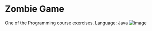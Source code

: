 # Zombie Game
One of the Programming course exercises.
Language: Java
![image](https://user-images.githubusercontent.com/92479853/230794830-3ebebb0e-ec92-448a-ab36-4abad48e242f.png)
